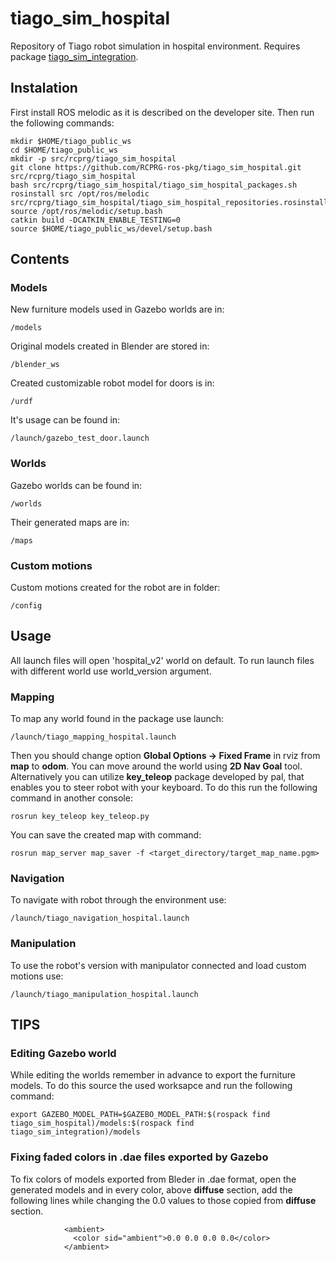 # tiago_sim_hospital

Repository of Tiago robot simulation in hospital environment. Requires package [tiago_sim_integration](https://github.com/RCPRG-ros-pkg/tiago_sim_integration).

## Instalation

First install ROS melodic as it is described on the developer site. Then run the following commands:
```
mkdir $HOME/tiago_public_ws
cd $HOME/tiago_public_ws
mkdir -p src/rcprg/tiago_sim_hospital
git clone https://github.com/RCPRG-ros-pkg/tiago_sim_hospital.git src/rcprg/tiago_sim_hospital
bash src/rcprg/tiago_sim_hospital/tiago_sim_hospital_packages.sh
rosinstall src /opt/ros/melodic src/rcprg/tiago_sim_hospital/tiago_sim_hospital_repositories.rosinstall
source /opt/ros/melodic/setup.bash
catkin build -DCATKIN_ENABLE_TESTING=0
source $HOME/tiago_public_ws/devel/setup.bash
```

## Contents

### Models

New furniture models used in Gazebo worlds are in:
```
/models
```
Original models created in Blender are stored in:
```
/blender_ws
```
Created customizable robot model for doors is in:
```
/urdf
```
It's usage can be found in:
```
/launch/gazebo_test_door.launch
```

### Worlds

Gazebo worlds can be found in:
```
/worlds
```
Their generated maps are in:
```
/maps
```

### Custom motions

Custom motions created for the robot are in folder:
```
/config
```

## Usage

All launch files will open 'hospital_v2' world on default. To run launch files with different world use world_version argument.

### Mapping

To map any world found in the package use launch:
```
/launch/tiago_mapping_hospital.launch
```
Then you should change option **Global Options -> Fixed Frame** in rviz from **map** to **odom**. You can move around the world using **2D Nav Goal** tool. Alternatively you can utilize **key_teleop** package developed by pal, that enables you to steer robot with your keyboard. To do this run the following command in another console:
```
rosrun key_teleop key_teleop.py
```
You can save the created map with command:
```
rosrun map_server map_saver -f <target_directory/target_map_name.pgm>
```

### Navigation

To navigate with robot through the environment use:
```
/launch/tiago_navigation_hospital.launch
```

### Manipulation

To use the robot's version with manipulator connected and load custom motions use:
```
/launch/tiago_manipulation_hospital.launch
```

## TIPS

### Editing Gazebo world

While editing the worlds remember in advance to export the furniture models. To do this source the used worksapce and run the following command:
```
export GAZEBO_MODEL_PATH=$GAZEBO_MODEL_PATH:$(rospack find tiago_sim_hospital)/models:$(rospack find tiago_sim_integration)/models
```

### Fixing faded colors in .dae files exported by Gazebo

To fix colors of models exported from Bleder in .dae format, open the generated models and in every color, above **diffuse** section, add the following lines while changing the 0.0 values to those copied from **diffuse** section.
```
            <ambient>
              <color sid="ambient">0.0 0.0 0.0 0.0</color>
            </ambient>
```
